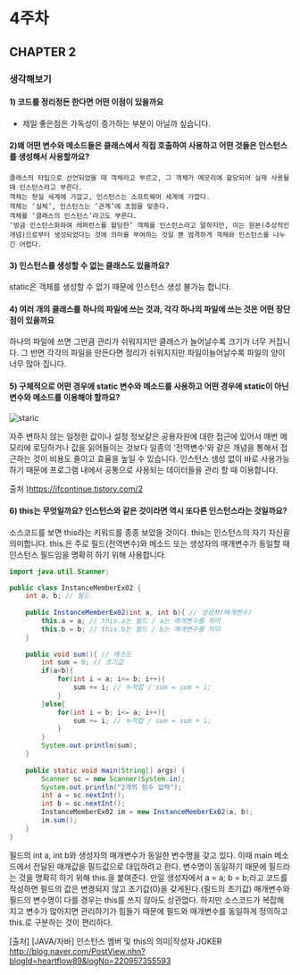 # 4주차
## CHAPTER 2
### 생각해보기 
#### 1) 코드를 정리정돈 한다면 어떤 이점이 있을까요
- 제일 좋은점은 가독성이 증가하는 부분이 아닐까 싶습니다.

#### 2)왜 어떤 변수와 메소드들은 클래스에서 직접 호출하여 사용하고 어떤 것들은 인스턴스를 생성해서 사용할까요?
```
클래스의 타입으로 선언되었을 때 객체라고 부르고, 그 객체가 메모리에 할당되어 실제 사용될 때 인스턴스라고 부른다.
객체는 현실 세계에 가깝고, 인스턴스는 소프트웨어 세계에 가깝다.
객체는 ‘실체’, 인스턴스는 ‘관계’에 초점을 맞춘다.
객체를 ‘클래스의 인스턴스’라고도 부른다.
‘방금 인스턴스화하여 레퍼런스를 할당한’ 객체를 인스턴스라고 말하지만, 이는 원본(추상적인 개념)으로부터 생성되었다는 것에 의미를 부여하는 것일 뿐 엄격하게 객체와 인스턴스를 나누긴 어렵다.
```


#### 3) 인스턴스를 생성할 수 없는 클래스도 있을까요?

static은 객체를 생성할 수 없기 때문에 인스턴스 생성 불가능 합니다.

#### 4) 여러 개의 클래스를 하나의 파일에 쓰는 것과, 각각 하나의 파일에 쓰는 것은 어떤 장단점이 있을까요

하나의 파일에 쓰면 그만큼 관리가 쉬워지지만 클래스가 늘어날수록 크기가 너무 커집니다. 그 반면 각각의 파일을 만든다면 정리가 쉬워지지만 파일이늘어날수록 파일의 양이 너무 많아 집니다.

#### 5) 구체적으로 어떤 경우에 static 변수와 메소드를 사용하고 어떤 경우에 static이 아닌 변수와 메소드를 이용해야 할까요?
![staric](https://camo.githubusercontent.com/014da59c0772f641b60b73aca23aefbe029905fcae7af692f51ddc5b65427f79/68747470733a2f2f74312e6461756d63646e2e6e65742f6366696c652f746973746f72792f393941414143343035434543383243303332)

자주 변하지 않는 일정한 값이나 설정 정보같은 공용자원에 대한 접근에 있어서 매번 메모리에 로딩하거나 값을 읽어들이는 것보다 일종의 '전역변수'와 같은 개념을 통해서 접근하는 것이 비용도 줄이고 효율을 높일 수 있습니다. 
인스턴스 생성 없이 바로 사용가능 하기 때문에 프로그램 내에서 공통으로 사용되는 데이터들을 관리 할 때 이용합니다.

출처 )https://ifcontinue.tistory.com/2

#### 6) this는 무엇일까요? 인스턴스와 같은 것이라면 역시 또다른 인스턴스라는 것일까요?

소스코드를 보면 this라는 키워드를 종종 보았을 것이다. this는 인스턴스의 자기 자신을 의미합니다. this.은 주로 필드(전역변수)와 메소드 또는 생성자의 매개변수가 동일할 때 인스턴스 필드임을 명확히 하기 위해 사용합니다.
```java
import java.util.Scanner;

public class InstanceMemberEx02 {
	int a, b; // 필드
	
	public InstanceMemberEx02(int a, int b){ // 생성자(매개변수)
		this.a = a; // this.a는 필드 / a는 매개변수를 의미
		this.b = b; // this.b는 필드 / b는 매개변수를 의미
	}
	
	public void sum(){ // 메소드
		int sum = 0; // 초기값
		if(a<b){
			for(int i = a; i<= b; i++){
				sum += i; // 누적합 / sum = sum + i;
			}
		}else{
			for(int i = b; i<= a; i++){
				sum += i; // 누적합 / sum = sum + i;
			}
		}
		System.out.println(sum);
	}
	
	public static void main(String[] args) {
		Scanner sc = new Scanner(System.in);
		System.out.println("2개의 정수 입력");
		int a = sc.nextInt();
		int b = sc.nextInt();
		InstanceMemberEx02 im = new InstanceMemberEx02(a, b);
		im.sum();
	}
}
```
필드의 int a, int b와 생성자의 매개변수가 동일한 변수명을 갖고 있다. 이때 main 메소드에서 전달된 매개값을 필드값으로 대입하려고 한다. 변수명이 동일하기 때문에 필드라는 것을 명확히 하기 위해 this.을 붙여준다. 만일 생성자에서 a = a; b = b;라고 코드를 작성하면 필드의 값은 변경되지 않고 초기값(0)을 갖게된다.(필드의 초기값) 매개변수와 필드의 변수명이 다를 경우는 this를 쓰지 않아도 상관없다. 하지만 소스코드가 복잡해지고 변수가 많아지면 관리하기가 힘들기 때문에 필드와 매개변수를 동일하게 정의하고 this.로 구분하는 것이 편리하다.

[출처] [JAVA/자바] 인스턴스 멤버 및 this의 의미|작성자 JOKER http://blog.naver.com/PostView.nhn?blogId=heartflow89&logNo=220957355593


